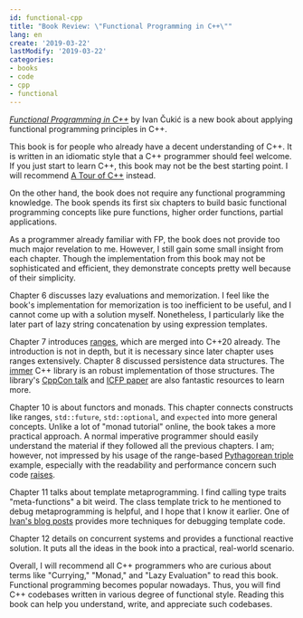 ```yaml
---
id: functional-cpp
title: "Book Review: \"Functional Programming in C++\""
lang: en
create: '2019-03-22'
lastModify: '2019-03-22'
categories:
- books
- code
- cpp
- functional
---
```


*[Functional Programming in C++](https://www.manning.com/books/functional-programming-in-c-plus-plus)* by Ivan Čukić is a new book about applying functional programming principles in C++.

This book is for people who already have a decent understanding of C++. It is written in an idiomatic style that a C++ programmer should feel welcome. If you just start to learn C++, this book may not be the best starting point. I will recommend [A Tour of C++](http://www.stroustrup.com/tour2.html) instead.

On the other hand, the book does not require any functional programming knowledge. The book spends its first six chapters to build basic functional programming concepts like pure functions, higher order functions, partial applications.

As a programmer already familiar with FP, the book does not provide too much major revelation to me. However, I still gain some small insight from each chapter. Though the implementation from this book may not be sophisticated and efficient, they demonstrate concepts pretty well because of their simplicity.

Chapter 6 discusses lazy evaluations and memorization. I feel like the book's implementation for memorization is too inefficient to be useful, and I cannot come up with a solution myself. Nonetheless, I particularly like the later part of lazy string concatenation by using expression templates.

Chapter 7 introduces [ranges](https://en.cppreference.com/w/cpp/ranges), which are merged into C++20 already. The introduction is not in depth, but it is necessary since later chapter uses ranges extensively. Chapter 8 discussed persistence data structures. The [immer](https://github.com/arximboldi/immer) C++ library is an robust implementation of those structures. The library's [CppCon talk](https://www.youtube.com/watch?v=sPhpelUfu8Q) and [ICFP paper](https://public.sinusoid.es/misc/immer/immer-icfp17.pdf) are also fantastic resources to learn more.

Chapter 10 is about functors and monads. This chapter connects constructs like ranges, `std::future`, `std::optional`, and `expected` into more general concepts. Unlike a lot of "monad tutorial" online, the book takes a more practical approach. A normal imperative programmer should easily understand the material if they followed all the previous chapters. I am; however, not impressed by his usage of the range-based [Pythagorean triple](https://en.wikipedia.org/wiki/Pythagorean_triple) example, especially with the readability and performance concern such code [raises](https://aras-p.info/blog/2018/12/28/Modern-C-Lamentations/).

Chapter 11 talks about template metaprogramming. I find calling type traits "meta-functions" a bit weird. The class template trick to he mentioned to debug metaprogramming is helpful, and I hope that I know it earlier. One of [Ivan's blog posts](https://cukic.co/2019/02/19/tmp-testing-and-debugging-templates/) provides more techniques for debugging template code.

Chapter 12 details on concurrent systems and provides a functional reactive solution. It puts all the ideas in the book into a practical, real-world scenario.

Overall, I will recommend all C++ programmers who are curious about terms like "Currying," "Monad," and "Lazy Evaluation" to read this book. Functional programming becomes popular nowadays. Thus, you will find C++ codebases written in various degree of functional style. Reading this book can help you understand, write, and appreciate such codebases.
